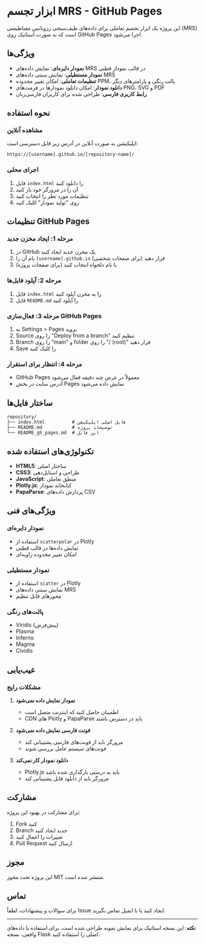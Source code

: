 # ابزار تجسم MRS - GitHub Pages

این پروژه یک ابزار تجسم تعاملی برای داده‌های طیف‌سنجی رزونانس مغناطیسی (MRS) است که به صورت استاتیک روی GitHub Pages اجرا می‌شود.

## ویژگی‌ها

- **نمودار دایره‌ای**: نمایش داده‌های MRS در قالب نمودار قطبی
- **نمودار مستطیلی**: نمایش سنتی داده‌های MRS
- **تنظیمات تعاملی**: امکان تغییر محدوده PPM، پالت رنگی و پارامترهای دیگر
- **دانلود نمودار**: امکان دانلود نمودارها در فرمت‌های PNG، SVG و PDF
- **رابط کاربری فارسی**: طراحی شده برای کاربران فارسی‌زبان

## نحوه استفاده

### مشاهده آنلاین
اپلیکیشن به صورت آنلاین در آدرس زیر قابل دسترسی است:
```
https://[username].github.io/[repository-name]/
```

### اجرای محلی
1. فایل `index.html` را دانلود کنید
2. آن را در مرورگر خود باز کنید
3. تنظیمات مورد نظر را انتخاب کنید
4. روی "تولید نمودار" کلیک کنید

## تنظیمات GitHub Pages

### مرحله 1: ایجاد مخزن جدید
1. در GitHub یک مخزن جدید ایجاد کنید
2. نام آن را `[username].github.io` قرار دهید (برای صفحات شخصی)
3. یا نام دلخواه انتخاب کنید (برای صفحات پروژه)

### مرحله 2: آپلود فایل‌ها
1. فایل `index.html` را به مخزن آپلود کنید
2. فایل `README.md` را آپلود کنید

### مرحله 3: فعال‌سازی GitHub Pages
1. به Settings > Pages بروید
2. Source را روی "Deploy from a branch" تنظیم کنید
3. Branch را روی "main" و folder را روی "/ (root)" قرار دهید
4. Save را کلیک کنید

### مرحله 4: انتظار برای استقرار
- GitHub Pages معمولاً در عرض چند دقیقه فعال می‌شود
- آدرس سایت در بخش Pages نمایش داده می‌شود

## ساختار فایل‌ها

```
repository/
├── index.html          # فایل اصلی اپلیکیشن
├── README.md           # توضیحات پروژه
└── README_gh_pages.md  # این فایل
```

## تکنولوژی‌های استفاده شده

- **HTML5**: ساختار اصلی
- **CSS3**: طراحی و استایل‌دهی
- **JavaScript**: منطق تعاملی
- **Plotly.js**: کتابخانه نمودار
- **PapaParse**: پردازش داده‌های CSV

## ویژگی‌های فنی

### نمودار دایره‌ای
- استفاده از `scatterpolar` در Plotly
- نمایش داده‌ها در قالب قطبی
- امکان تغییر محدوده زاویه‌ای

### نمودار مستطیلی
- استفاده از `scatter` در Plotly
- نمایش سنتی داده‌های MRS
- محورهای قابل تنظیم

### پالت‌های رنگی
- Viridis (پیش‌فرض)
- Plasma
- Inferno
- Magma
- Cividis

## عیب‌یابی

### مشکلات رایج

1. **نمودار نمایش داده نمی‌شود**
   - اطمینان حاصل کنید که اینترنت متصل است
   - CDN های Plotly و PapaParse باید در دسترس باشند

2. **فونت فارسی نمایش داده نمی‌شود**
   - مرورگر باید از فونت‌های فارسی پشتیبانی کند
   - فونت‌های سیستم عامل بررسی شوند

3. **دانلود نمودار کار نمی‌کند**
   - Plotly.js باید به درستی بارگذاری شده باشد
   - مرورگر باید از دانلود فایل پشتیبانی کند

## مشارکت

برای مشارکت در بهبود این پروژه:

1. Fork کنید
2. Branch جدید ایجاد کنید
3. تغییرات را اعمال کنید
4. Pull Request ارسال کنید

## مجوز

این پروژه تحت مجوز MIT منتشر شده است.

## تماس

برای سوالات و پیشنهادات، لطفاً Issue ایجاد کنید یا با ایمیل تماس بگیرید.

---

**نکته**: این نسخه استاتیک برای نمایش نمونه طراحی شده است. برای استفاده با داده‌های واقعی، نسخه Flask اصلی را استفاده کنید.
